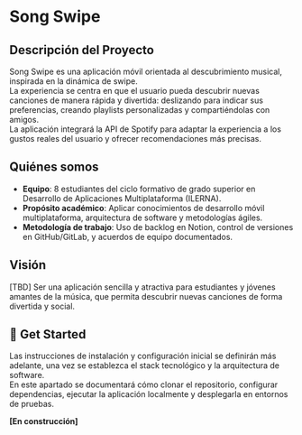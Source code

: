 # Song Swipe

## Descripción del Proyecto
Song Swipe es una aplicación móvil orientada al descubrimiento musical, inspirada en la dinámica de swipe.  
La experiencia se centra en que el usuario pueda descubrir nuevas canciones de manera rápida y divertida: deslizando para indicar sus preferencias, creando playlists personalizadas y compartiéndolas con amigos.  
La aplicación integrará la API de Spotify para adaptar la experiencia a los gustos reales del usuario y ofrecer recomendaciones más precisas.

## Quiénes somos
- **Equipo**: 8 estudiantes del ciclo formativo de grado superior en Desarrollo de Aplicaciones Multiplataforma (ILERNA).
- **Propósito académico**: Aplicar conocimientos de desarrollo móvil multiplataforma, arquitectura de software y metodologías ágiles.
- **Metodología de trabajo**: Uso de backlog en Notion, control de versiones en GitHub/GitLab, y acuerdos de equipo documentados.

## Visión
[TBD] Ser una aplicación sencilla y atractiva para estudiantes y jóvenes amantes de la música, que permita descubrir nuevas canciones de forma divertida y social.

## 🚀 Get Started
Las instrucciones de instalación y configuración inicial se definirán más adelante, una vez se establezca el stack tecnológico y la arquitectura de software.  
En este apartado se documentará cómo clonar el repositorio, configurar dependencias, ejecutar la aplicación localmente y desplegarla en entornos de pruebas.  

**[En construcción]**
